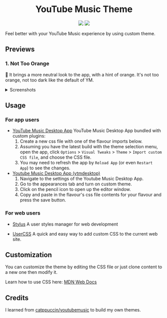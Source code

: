 
<h1 align="center">YouTube Music Theme</h1>
<p align="center">
    <img src="https://img.shields.io/badge/YouTube_Music-FF0000?style=for-the-badge&logo=youtube-music&logoColor=white">
    <a href="./LICENSE">
        <img src="https://img.shields.io/badge/Licence-MIT-3ECF8E?style=for-the-badge&logo=github&logoColor=white">
    </a>
</p>

Feel better with your YouTube Music experience by using custom theme.

## Previews

### 1. Not Too Orange
🍊 It brings a more neutral look to the app, with a hint of orange. It's not too orange, not too dark like the default of YM.
<details>
<summary>
Screenshots
</summary>
<img src="./assets/not-too-orange-1.png" width="502">
<img src="./assets/not-too-orange-2.png" width="190">
</details>


## Usage

### For app users
- [YouTube Music Desktop App](https://github.com/th-ch/youtube-music)
YouTube Music Desktop App bundled with custom plugins:
    1. Create a new css file with one of the flavour imports below.
    2. Assuming you have the latest build with the theme selection menu, open the app, click `Options` > `Visual Tweaks` > `Theme` > `Import custom CSS file`, and choose the CSS file.
    3. You may need to refresh the app by `Reload App` (or even `Restart App`) to see the changes.
- [Youtube Music Desktop App (ytmdesktop)](https://github.com/ytmdesktop/ytmdesktop)
    1. Navigate to the settings of the Youtube Music Desktop App.
    2. Go to the appearances tab and turn on custom theme.
    3. Click on the pencil icon to open up the editor window.
    4. Copy and paste in the flavour's css file contents for your flavour and press the save button.

### For web users
- [Stylus](https://chrome.google.com/webstore/detail/stylus/clngdbkpkpeebahjckkjfobafhncgmne)
A user styles manager for web development

- [UserCSS](https://chromewebstore.google.com/detail/user-css/okpjlejfhacmgjkmknjhadmkdbcldfcb)
A quick and easy way to add custom CSS to the current web site.

## Customization
You can customize the theme by editing the CSS file or just clone content to a new one then modify it.

Learn how to use CSS here: [MDN Web Docs](https://developer.mozilla.org/en-US/docs/Web/CSS)

## Credits

I learned from [catppuccin/youtubemusic](https://github.com/catppuccin/youtubemusic) to build my own themes.